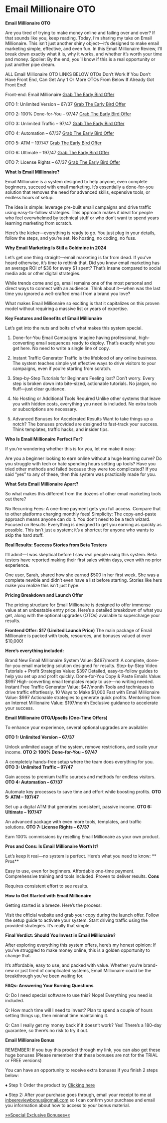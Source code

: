 # Email Millionaire OTO
**Email Millionaire OTO**

Are you tired of trying to make money online and failing over and over? If that sounds like you, keep reading. Today, I’m sharing my take on Email Millionaire. This isn’t just another shiny object—it’s designed to make email marketing simple, effective, and even fun. In this Email Millionaire Review, I’ll break down exactly what it is, why it works, and whether it’s worth your time and money. Spoiler: By the end, you’ll know if this is a real opportunity or just another pipe dream.

ALL Email Millionaire OTO LINKS BELOW
OTOs Don’t Work If You Don’t Have Front End, Can Get Any 1 Or More OTOs From Below If Already Got Front End!

Front-end: Email Millionaire
[Grab The Early Bird Offer](https://warriorplus.com/o2/a/m428b4s/0)

OTO 1: Unlimited Version – $67/$37
[Grab The Early Bird Offer](https://warriorplus.com/o2/a/m428b4s/0)

OTO 2: 100% Done-for-You – $97/$47
[Grab The Early Bird Offer](https://warriorplus.com/o2/a/m428b4s/0)

OTO 3: Unlimited Traffic – $97/$47
[Grab The Early Bird Offer](https://warriorplus.com/o2/a/m428b4s/0)

OTO 4: Automation – $67/$37
[Grab The Early Bird Offer](https://warriorplus.com/o2/a/m428b4s/0)

OTO 5: ATM – $197/$47
[Grab The Early Bird Offer](https://warriorplus.com/o2/a/m428b4s/0)

OTO 6: Ultimate – $197/$47
[Grab The Early Bird Offer](https://warriorplus.com/o2/a/m428b4s/0)

OTO 7: License Rights – $67/$37
[Grab The Early Bird Offer](https://warriorplus.com/o2/a/m428b4s/0)

**What Is Email Millionaire?**

Email Millionaire is a system designed to help anyone, even complete beginners, succeed with email marketing. It’s essentially a done-for-you solution that removes the need for advanced skills, expensive tools, or endless hours of setup.

The idea is simple: leverage pre-built email campaigns and drive traffic using easy-to-follow strategies. This approach makes it ideal for people who feel overwhelmed by technical stuff or who don’t want to spend years learning marketing from scratch.

Here’s the kicker—everything is ready to go. You just plug in your details, follow the steps, and you’re set. No hosting, no coding, no fuss.

**Why Email Marketing Is Still a Goldmine in 2024**

Let’s get one thing straight—email marketing is far from dead. If you’ve heard otherwise, it’s time to rethink that. Did you know email marketing has an average ROI of $36 for every $1 spent? That’s insane compared to social media ads or other digital strategies.

While trends come and go, email remains one of the most personal and direct ways to connect with an audience. Think about it—when was the last time you ignored a well-crafted email from a brand you love?

What makes Email Millionaire so exciting is that it capitalizes on this proven model without requiring a massive list or years of expertise.

**Key Features and Benefits of Email Millionaire**

Let’s get into the nuts and bolts of what makes this system special.

1. Done-for-You Email Campaigns
Imagine having professional, high-converting email sequences ready to deploy. That’s exactly what you get here. No need to write a single line of copy.

2. Instant Traffic Generator
Traffic is the lifeblood of any online business. The system teaches simple yet effective ways to drive visitors to your campaigns, even if you’re starting from scratch.

3. Step-by-Step Tutorials for Beginners
Feeling lost? Don’t worry. Every step is broken down into bite-sized, actionable tutorials. No jargon, no fluff—just clear guidance.

4. No Hosting or Additional Tools Required
Unlike other systems that leave you with hidden costs, everything you need is included. No extra tools or subscriptions are necessary.

5. Advanced Bonuses for Accelerated Results
Want to take things up a notch? The bonuses provided are designed to fast-track your success. Think templates, traffic hacks, and insider tips.

**Who Is Email Millionaire Perfect For?**

If you’re wondering whether this is for you, let me make it easy:

Are you a beginner looking to earn online without a huge learning curve?
Do you struggle with tech or hate spending hours setting up tools?
Have you tried other methods and failed because they were too complicated?
If you said “yes” to any of these, then this system was practically made for you.

**What Sets Email Millionaire Apart?**

So what makes this different from the dozens of other email marketing tools out there?

No Recurring Fees: A one-time payment gets you full access. Compare that to other platforms charging monthly fees!
Simplicity: The copy-and-paste approach means anyone can do it. You don’t need to be a tech wizard.
Focused on Results: Everything is designed to get you earning as quickly as possible.
This isn’t just a system; it’s a shortcut for anyone who wants to skip the hard stuff.

**Real Results: Success Stories from Beta Testers**

I’ll admit—I was skeptical before I saw real people using this system. Beta testers have reported making their first sales within days, even with no prior experience.

One user, Sarah, shared how she earned $500 in her first week. She was a complete newbie and didn’t even have a list before starting. Stories like hers make you realize this isn’t just hype.

**Pricing Breakdown and Launch Offer**

The pricing structure for Email Millionaire is designed to offer immense value at an unbeatable entry price. Here’s a detailed breakdown of what you get, along with the optional upgrades (OTOs) available to supercharge your results.

**Frontend Offer: $17 (Limited Launch Price)**
The main package of Email Millionaire is packed with tools, resources, and bonuses valued at over $10,000!

**Here’s everything included:**

Brand New Email Millionaire System
Value: $497/month
A complete, done-for-you email marketing solution designed for results.
Step-by-Step Video Tutorials + Profit Strategies
Value: $397
Detailed, easy-to-follow guides to help you set up and profit quickly.
Done-for-You Copy & Paste Emails
Value: $997
High-converting email templates ready to use—no writing needed.
Instant Free Traffic Generator
Value: $47/month
Tools and techniques to drive traffic effortlessly.
10 Ways to Make $1,000 Fast with Email Millionaire
Value: $997
Actionable strategies to generate quick profits.
Mentoring from an Internet Millionaire
Value: $197/month
Exclusive guidance to accelerate your success.

**Email Millionaire OTO/Upsells (One-Time Offers)**

To enhance your experience, several optional upgrades are available:

**OTO 1: Unlimited Version – $67/$37**

Unlock unlimited usage of the system, remove restrictions, and scale your income.
**OTO 2: 100% Done-for-You – $97/$47**

A completely hands-free setup where the team does everything for you.
**OTO 3: Unlimited Traffic – $97/$47**

Gain access to premium traffic sources and methods for endless visitors.
**OTO 4: Automation – $67/$37**

Automate key processes to save time and effort while boosting profits.
**OTO 5: ATM – $197/$47**

Set up a digital ATM that generates consistent, passive income.
**OTO 6: Ultimate – $197/$47**

An advanced package with even more tools, templates, and traffic solutions.
**OTO 7: License Rights – $67/$37**

Earn 100% commissions by reselling Email Millionaire as your own product.

**Pros and Cons: Is Email Millionaire Worth It?**

Let’s keep it real—no system is perfect. Here’s what you need to know:
**
Pros**

Easy to use, even for beginners.
Affordable one-time payment.
Comprehensive training and tools included.
Proven to deliver results.
**Cons**

Requires consistent effort to see results.

**How to Get Started with Email Millionaire**

Getting started is a breeze. Here’s the process:

Visit the official website and grab your copy during the launch offer.
Follow the setup guide to activate your system.
Start driving traffic using the provided strategies.
It’s really that simple.

**Final Verdict: Should You Invest in Email Millionaire?**

After exploring everything this system offers, here’s my honest opinion: If you’ve struggled to make money online, this is a golden opportunity to change that.

It’s affordable, easy to use, and packed with value. Whether you’re brand-new or just tired of complicated systems, Email Millionaire could be the breakthrough you’ve been waiting for.

**FAQs: Answering Your Burning Questions**

Q: Do I need special software to use this?
Nope! Everything you need is included.

Q: How much time will I need to invest?
Plan to spend a couple of hours setting things up, then minimal time maintaining it.

Q: Can I really get my money back if it doesn’t work?
Yes! There’s a 180-day guarantee, so there’s no risk to try it out.

**Email Millionaire Bonus**

REMEMBER! If you buy this product through my link, you can also get these huge bonuses (Please remember that these bonuses are not for the TRIAL or FREE versions)

You can have an opportunity to receive extra bonuses if you finish 2 steps below:

♦ Step 1: Order the product by [Clicking here](https://warriorplus.com/o2/a/m428b4s/0)

♦ Step 2: After your purchase goes through, email your receipt to me at inbeereviewbonus@gmail.com so I can confirm your purchase and email you information about how to access to your bonus material.

[»»Special Exclusive Bonuses««](https://inbeereview.com/my-custom-bonuses/)
